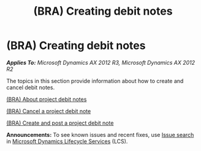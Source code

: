 ﻿---
title: (BRA) Creating debit notes
TOCTitle: (BRA) Creating debit notes
ms:assetid: 47e8a3a2-14e6-4ed7-96df-1ff184e9f224
ms:mtpsurl: https://technet.microsoft.com/en-us/library/JJ710486(v=AX.60)
ms:contentKeyID: 49384379
ms.date: 04/18/2014
mtps_version: v=AX.60
---

# (BRA) Creating debit notes 


_**Applies To:** Microsoft Dynamics AX 2012 R3, Microsoft Dynamics AX 2012 R2_

The topics in this section provide information about how to create and cancel debit notes.

[(BRA) About project debit notes](bra-about-project-debit-notes.md)

[(BRA) Cancel a project debit note](bra-cancel-a-project-debit-note.md)

[(BRA) Create and post a project debit note](bra-create-and-post-a-project-debit-note.md)

  
**Announcements:** To see known issues and recent fixes, use [Issue search](http://go.microsoft.com/fwlink/?linkid=389258) in [Microsoft Dynamics Lifecycle Services](http://go.microsoft.com/fwlink/?linkid=306505) (LCS).


